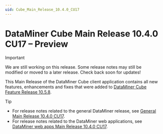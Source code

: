 ```yaml
---
uid: Cube_Main_Release_10.4.0_CU17
---
```


# DataMiner Cube Main Release 10.4.0 CU17 – Preview

> [!IMPORTANT]
> We are still working on this release. Some release notes may still be modified or moved to a later release. Check back soon for updates!

This Main Release of the DataMiner Cube client application contains all new features, enhancements and fixes that were added to [DataMiner Cube Feature Release 10.5.8](xref:Cube_Feature_Release_10.5.8).

> [!TIP]
>
> - For release notes related to the general DataMiner release, see [General Main Release 10.4.0 CU17](xref:General_Main_Release_10.4.0_CU17).
> - For release notes related to the DataMiner web applications, see [DataMiner web apps Main Release 10.4.0 CU17](xref:Web_apps_Main_Release_10.4.0_CU17).
